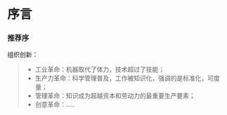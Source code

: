 # 序言

### 推荐序

组织创新：
> * 工业革命：机器取代了体力，技术超过了技能；
> * 生产力革命：科学管理普及，工作被知识化，强调的是标准化，可度量；
> * 管理革命：知识成为超越资本和劳动力的最重要生产要素；
> * 创意革命：.....
